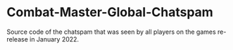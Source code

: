 # Combat-Master-Global-Chatspam
Source code of the chatspam that was seen by all players on the games re-release in January 2022.
